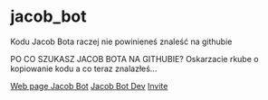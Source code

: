 # jacob_bot

Kodu Jacob Bota raczej nie powinieneś znaleść na githubie

PO CO SZUKASZ JACOB BOTA NA GITHUBIE? Oskarzacie rkube o kopiowanie kodu a co teraz znalazłeś...

<a href="http://rkubapl.malopolska.pl:8888">Web page Jacob Bot</a>
<a href="https://discord.gg/mEgRarR">Jacob Bot Dev</a>
<a href="https://discordapp.com/oauth2/authorize?client_id=491675696159129610&scope=bot&permissions=8">Invite</a>



